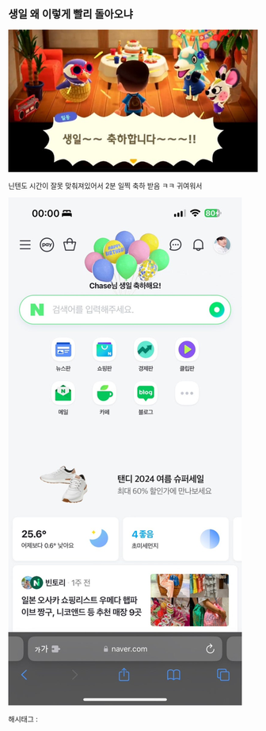 ## 생일 왜 이렇게 빨리 돌아오냐

![0](./asset/0.png)

닌텐도 시간이 잘못 맞춰져있어서 2분 일찍 축하 받음 ㅋㅋ 귀여워서

![1](./asset/1.png)

 해시태그 : 